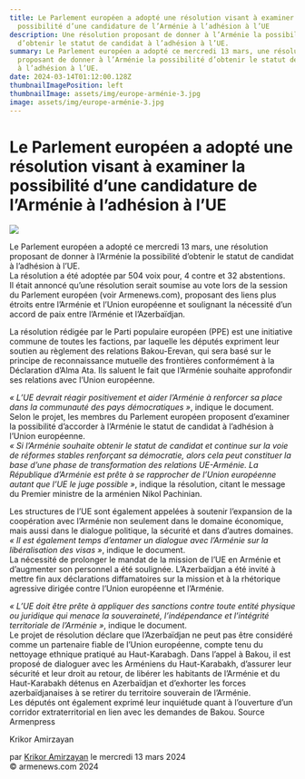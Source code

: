 ```yaml
---
title: Le Parlement européen a adopté une résolution visant à examiner la
  possibilité d’une candidature de l’Arménie à l’adhésion à l’UE
description: Une résolution proposant de donner à l’Arménie la possibilité
  d’obtenir le statut de candidat à l’adhésion à l’UE.
summary: Le Parlement européen a adopté ce mercredi 13 mars, une résolution
  proposant de donner à l’Arménie la possibilité d’obtenir le statut de candidat
  à l’adhésion à l’UE.
date: 2024-03-14T01:12:00.128Z
thumbnailImagePosition: left
thumbnailImage: assets/img/europe-arménie-3.jpg
image: assets/img/europe-arménie-3.jpg
---
```

<!--StartFragment-->

# Le Parlement européen a adopté une résolution visant à examiner la possibilité d’une candidature de l’Arménie à l’adhésion à l’UE



![](https://www.armenews.com/IMG/arton113675.jpg)

Le Parlement européen a adopté ce mercredi 13 mars, une résolution proposant de donner à l’Arménie la possibilité d’obtenir le statut de candidat à l’adhésion à l’UE.\
La résolution a été adoptée par 504 voix pour, 4 contre et 32 abstentions.\
Il était annoncé qu’une résolution serait soumise au vote lors de la session du Parlement européen (voir Armenews.com), proposant des liens plus étroits entre l’Arménie et l’Union européenne et soulignant la nécessité d’un accord de paix entre l’Arménie et l’Azerbaïdjan.

La résolution rédigée par le Parti populaire européen (PPE) est une initiative commune de toutes les factions, par laquelle les députés expriment leur soutien au règlement des relations Bakou-Erevan, qui sera basé sur le principe de reconnaissance mutuelle des frontières conformément à la Déclaration d’Alma Ata. Ils saluent le fait que l’Arménie souhaite approfondir ses relations avec l’Union européenne.

*« L’UE devrait réagir positivement et aider l’Arménie à renforcer sa place dans la communauté des pays démocratiques »*, indique le document.\
Selon le projet, les membres du Parlement européen proposent d’examiner la possibilité d’accorder à l’Arménie le statut de candidat à l’adhésion à l’Union européenne.\
*« Si l’Arménie souhaite obtenir le statut de candidat et continue sur la voie de réformes stables renforçant sa démocratie, alors cela peut constituer la base d’une phase de transformation des relations UE-Arménie. La République d’Arménie est prête à se rapprocher de l’Union européenne autant que l’UE le juge possible »*, indique la résolution, citant le message du Premier ministre de la arménien Nikol Pachinian.

Les structures de l’UE sont également appelées à soutenir l’expansion de la coopération avec l’Arménie non seulement dans le domaine économique, mais aussi dans le dialogue politique, la sécurité et dans d’autres domaines.\
*« Il est également temps d’entamer un dialogue avec l’Arménie sur la libéralisation des visas »*, indique le document.\
La nécessité de prolonger le mandat de la mission de l’UE en Arménie et d’augmenter son personnel a été soulignée. L’Azerbaïdjan a été invité à mettre fin aux déclarations diffamatoires sur la mission et à la rhétorique agressive dirigée contre l’Union européenne et l’Arménie.

*« L’UE doit être prête à appliquer des sanctions contre toute entité physique ou juridique qui menace la souveraineté, l’indépendance et l’intégrité territoriale de l’Arménie »*, indique le document.\
Le projet de résolution déclare que l’Azerbaïdjan ne peut pas être considéré comme un partenaire fiable de l’Union européenne, compte tenu du nettoyage ethnique pratiqué au Haut-Karabagh. Dans l’appel à Bakou, il est proposé de dialoguer avec les Arméniens du Haut-Karabakh, d’assurer leur sécurité et leur droit au retour, de libérer les habitants de l’Arménie et du Haut-Karabakh détenus en Azerbaïdjan et d’exhorter les forces azerbaïdjanaises à se retirer du territoire souverain de l’Arménie.\
Les députés ont également exprimé leur inquiétude quant à l’ouverture d’un corridor extraterritorial en lien avec les demandes de Bakou. Source Armenpress

Krikor Amirzayan

par [Krikor Amirzayan](https://www.armenews.com/spip.php?page=auteur&id_auteur=33) le mercredi 13 mars 2024\
© armenews.com 2024



<!--EndFragment-->